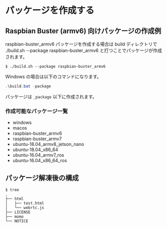# パッケージを作成する

## Raspbian Buster (armv6) 向けパッケージの作成例

raspbian-buster_armv6 パッケージを作成する場合は build ディレクトリで ./build.sh --package raspbian-buster_armv6 と打つことでパッケージが作成されます。

```shell
$ ./build.sh --package raspbian-buster_armv6
```

Windows の場合は以下のコマンドになります。

```powershell
.\build.bat -package
```

パッケージは `_package` 以下に作成されます。

### 作成可能なパッケージ一覧

- windows
- macos
- raspbian-buster_armv6
- raspbian-buster_armv7
- ubuntu-18.04_armv8_jetson_nano
- ubuntu-18.04_x86_64
- ubuntu-16.04_armv7_ros
- ubuntu-16.04_x86_64_ros

## パッケージ解凍後の構成

```
$ tree
.
├── html
│   ├── test.html
│   └── webrtc.js
├── LICENSE
├── momo
└── NOTICE
```
